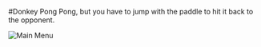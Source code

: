 #Donkey Pong
Pong, but you have to jump with the paddle to hit it back to the opponent.

![Main Menu](Photos/MAIN.jpg)